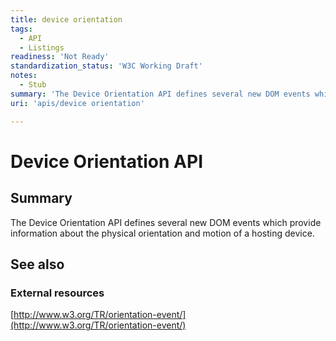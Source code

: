 ```yaml
---
title: device orientation
tags:
  - API
  - Listings
readiness: 'Not Ready'
standardization_status: 'W3C Working Draft'
notes:
  - Stub
summary: 'The Device Orientation API defines several new DOM events which provide information about the physical orientation and motion of a hosting device.'
uri: 'apis/device orientation'

---
```

# Device Orientation API

## Summary

The Device Orientation API defines several new DOM events which provide information about the physical orientation and motion of a hosting device.

## See also

### External resources

[http://www.w3.org/TR/orientation-event/](http://www.w3.org/TR/orientation-event/)

